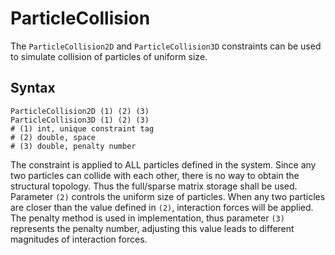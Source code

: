 # ParticleCollision

The `ParticleCollision2D` and `ParticleCollision3D` constraints can be used to simulate collision of particles of uniform size.

## Syntax

```
ParticleCollision2D (1) (2) (3)
ParticleCollision3D (1) (2) (3)
# (1) int, unique constraint tag
# (2) double, space
# (3) double, penalty number
```

The constraint is applied to ALL particles defined in the system. Since any two particles can collide with each other, there is no way to obtain the structural topology. Thus the full/sparse matrix storage shall be used. Parameter `(2)` controls the uniform size of particles. When any two particles are closer than the value defined in `(2)`, interaction forces will be applied. The penalty method is used in implementation, thus parameter `(3)` represents the penalty number, adjusting this value leads to different magnitudes of interaction forces.